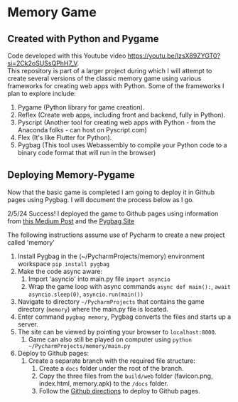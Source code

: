 # Memory Game
## Created with Python and Pygame

Code developed with this Youtube video https://youtu.be/IzsX89ZYGT0?si=2Ck2oSUSsQPhH7_V.  
This repository is part of a larger project during which I will attempt to create several
versions of the classic memory game using various frameworks for creating web apps with Python. 
Some of the frameworks I plan to explore include:

  1. Pygame (Python library for game creation).
  2. Reflex (Create web apps, including front and backend, fully in Python).
  3. Pyscript (Another tool for creating web apps with Python - from the Anaconda folks - can host on Pyscript.com)
  4. Flex (It's like Flutter for Python).
  5. Pygbag (This tool uses Webassembly to compile your Python code to a binary code format that will run in the browser)

## Deploying Memory-Pygame
Now that the basic game is completed I am going to deploy it in Github pages using Pygbag. I will document the process
below as I go.

2/5/24
Success! I deployed the game to Github pages using information from [this Medium Post](https://medium.com/@msgold/from-desktop-to-web-deploying-pygame-projects-with-pybag-a4344a7e06ee) and the [Pygbag Site](https://pypi.org/project/pygbag/)

The following instructions assume use of Pycharm to create a new project called 'memory'
 1. Install Pygbag in the (~/PycharmProjects/memory) environment workspace ```pip install pygbag```
 2. Make the code async aware:
    1. Import 'asyncio' into main.py file ```import asyncio```
    2. Wrap the game loop with async commands ```async def main():```, ```await asyncio.sleep(0)```, ```asyncio.run(main())```
 3. Navigate to directory ```~/PycharmProjects``` that contains the game directory (```memory```) where the main.py file is located.
 4. Enter command ```pygbag memory```, Pygbag converts the files and starts up a server.
 5. The site can be viewed by pointing your browser to ```localhost:8000```.
    1. Game can also still be played on computer using ```python ~/PycharmProjects/memory/main.py```
 6. Deploy to Github pages:
    1. Create a separate branch with the required file structure:
       1. Create a ``docs`` folder under the root of the branch.
       2. Copy the three files from the ```build/web``` folder (favicon.png, index.html, memory.apk) to the ```/docs``` folder.
       3. Follow the [Github directions](https://docs.github.com/en/pages/getting-started-with-github-pages/creating-a-github-pages-site#creating-your-site) to deploy to Github pages.
